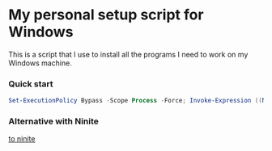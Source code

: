 # My personal setup script for Windows

This is a script that I use to install all the programs I need to work on my Windows machine.


### Quick start
```powershell
Set-ExecutionPolicy Bypass -Scope Process -Force; Invoke-Expression ((New-Object System.Net.WebClient).DownloadString('https://raw.githubusercontent.com/kaahila/setup/refs/heads/master/setup.ps1'))
```

### Alternative with Ninite

[to ninite](https://ninite.com/7zip-adoptjdkx17-adoptjdkx21-chrome-greenshot-notepadplusplus-putty-pythonx3-vlc-vscode-windirstat-winrar-winscp/)
